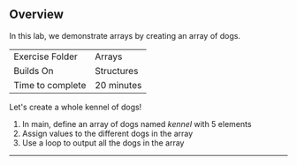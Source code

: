 ## Overview

In this lab, we demonstrate arrays by creating an array of dogs.

| | |
| --------- | --------------------------- |
| Exercise Folder | Arrays |
| Builds On | Structures |
| Time to complete | 20 minutes

Let's create a whole kennel of dogs!

1. In main, define an array of dogs named *kennel* with 5 elements
2. Assign values to the different dogs in the array
3. Use a loop to output all the dogs in the array 

---

